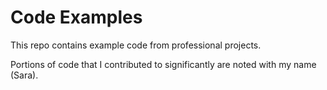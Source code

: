 # Code Examples

This repo contains example code from professional projects.

Portions of code that I contributed to significantly are noted with my name (Sara).